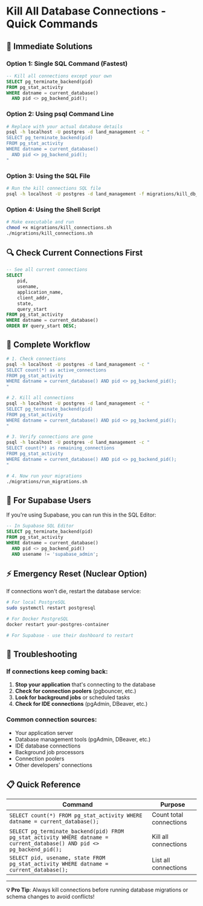 # Kill All Database Connections - Quick Commands

## 🔌 **Immediate Solutions**

### **Option 1: Single SQL Command (Fastest)**

```sql
-- Kill all connections except your own
SELECT pg_terminate_backend(pid)
FROM pg_stat_activity
WHERE datname = current_database()
  AND pid <> pg_backend_pid();
```

### **Option 2: Using psql Command Line**

```bash
# Replace with your actual database details
psql -h localhost -U postgres -d land_management -c "
SELECT pg_terminate_backend(pid)
FROM pg_stat_activity
WHERE datname = current_database()
  AND pid <> pg_backend_pid();
"
```

### **Option 3: Using the SQL File**

```bash
# Run the kill connections SQL file
psql -h localhost -U postgres -d land_management -f migrations/kill_db_connections.sql
```

### **Option 4: Using the Shell Script**

```bash
# Make executable and run
chmod +x migrations/kill_connections.sh
./migrations/kill_connections.sh
```

## 🔍 **Check Current Connections First**

```sql
-- See all current connections
SELECT
    pid,
    usename,
    application_name,
    client_addr,
    state,
    query_start
FROM pg_stat_activity
WHERE datname = current_database()
ORDER BY query_start DESC;
```

## 🎯 **Complete Workflow**

```bash
# 1. Check connections
psql -h localhost -U postgres -d land_management -c "
SELECT count(*) as active_connections
FROM pg_stat_activity
WHERE datname = current_database() AND pid <> pg_backend_pid();
"

# 2. Kill all connections
psql -h localhost -U postgres -d land_management -c "
SELECT pg_terminate_backend(pid)
FROM pg_stat_activity
WHERE datname = current_database() AND pid <> pg_backend_pid();
"

# 3. Verify connections are gone
psql -h localhost -U postgres -d land_management -c "
SELECT count(*) as remaining_connections
FROM pg_stat_activity
WHERE datname = current_database() AND pid <> pg_backend_pid();
"

# 4. Now run your migrations
./migrations/run_migrations.sh
```

## 🚨 **For Supabase Users**

If you're using Supabase, you can run this in the SQL Editor:

```sql
-- In Supabase SQL Editor
SELECT pg_terminate_backend(pid)
FROM pg_stat_activity
WHERE datname = current_database()
  AND pid <> pg_backend_pid()
  AND usename != 'supabase_admin';
```

## ⚡ **Emergency Reset (Nuclear Option)**

If connections won't die, restart the database service:

```bash
# For local PostgreSQL
sudo systemctl restart postgresql

# For Docker PostgreSQL
docker restart your-postgres-container

# For Supabase - use their dashboard to restart
```

## 🔧 **Troubleshooting**

### If connections keep coming back:

1. **Stop your application** that's connecting to the database
2. **Check for connection poolers** (pgbouncer, etc.)
3. **Look for background jobs** or scheduled tasks
4. **Check for IDE connections** (pgAdmin, DBeaver, etc.)

### Common connection sources:

- Your application server
- Database management tools (pgAdmin, DBeaver, etc.)
- IDE database connections
- Background job processors
- Connection poolers
- Other developers' connections

## 📋 **Quick Reference**

| Command                                                                                                                  | Purpose                 |
| ------------------------------------------------------------------------------------------------------------------------ | ----------------------- |
| `SELECT count(*) FROM pg_stat_activity WHERE datname = current_database();`                                              | Count total connections |
| `SELECT pg_terminate_backend(pid) FROM pg_stat_activity WHERE datname = current_database() AND pid <> pg_backend_pid();` | Kill all connections    |
| `SELECT pid, usename, state FROM pg_stat_activity WHERE datname = current_database();`                                   | List all connections    |

---

**💡 Pro Tip**: Always kill connections before running database migrations or schema changes to avoid conflicts!
